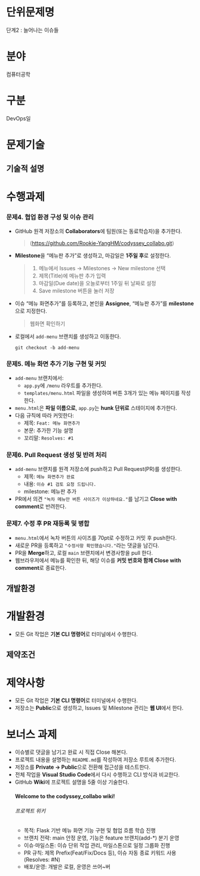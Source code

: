 # 단위문제명
단계2 : 늘어나는 이슈들

# 분야
컴퓨터공학

# 구분
DevOps일

# 문제기술
## 기술적 설명

<td colspan="3" class="tal fs13 py8 editor"><h1>수행과제</h1>
<h3>문제4. 협업 환경 구성 및 이슈 관리</h3>
<ul>
<li>GitHub 원격 저장소의 <strong>Collaborators</strong>에 팀원(또는 동료학습자)을 추가한다.</li>

> (https://github.com/Rookie-YangHM/codyssey_collabo.git)

<li><strong>Milestone</strong>을 “메뉴판 추가”로 생성하고, 마감일은 <strong>1주일 후</strong>로 설정한다.</li>

> 1. 메뉴에서 Issues → Milestones → New milestone 선택
> 1. 제목(Title)에 메뉴판 추가 입력
> 1. 마감일(Due date)을 오늘로부터 1주일 뒤 날짜로 설정
> 1. Save milestone 버튼을 눌러 저장

<li>이슈 “메뉴 화면추가”를 등록하고, 본인을 <strong>Assignee</strong>, “메뉴판 추가”를 <strong>milestone</strong>으로 지정한다.</li>

> 웹화면 확인하기

<li>로컬에서 <code>add-menu</code> 브랜치를 생성하고 이동한다.</li>

```
git checkout -b add-menu
```

</ul>
<h3>문제5. 메뉴 화면 추가 기능 구현 및 커밋</h3>
<ul>
<li><code>add-menu</code> 브랜치에서:<ul>
<li><code>app.py</code>에 <code>/menu</code> 라우트를 추가한다.</li>
<li><code>templates/menu.html</code> 파일을 생성하여 버튼 3개가 있는 메뉴 페이지를 작성한다.</li>
</ul>
</li>
<li><code>menu.html</code>은 <strong>파일 이름으로</strong>, <code>app.py</code>는 <strong>hunk 단위로</strong> 스테이지에 추가한다.</li>
<li>다음 규칙에 따라 커밋한다:<ul>
<li>제목: <code>Feat: 메뉴 화면추가</code></li>
<li>본문: 추가한 기능 설명</li>
<li>꼬리말: <code>Resolves: #1</code></li>
</ul>
</li>
</ul>
<h3>문제6. Pull Request 생성 및 반려 처리</h3>
<ul>
<li><code>add-menu</code> 브랜치를 원격 저장소에 push하고 Pull Request(PR)를 생성한다.<ul>
<li>제목: <code>메뉴 화면추가 완료</code></li>
<li>내용: <code>이슈 #1 검토 요청 드립니다.</code></li>
<li>milestone: 메뉴판 추가</li>
</ul>
</li>
<li>PR에서 의견 <code>"녹차 메뉴만 버튼 사이즈가 이상하네요."</code>를 남기고 <strong>Close with comment</strong>로 반려한다.</li>
</ul>
<h3>문제7. 수정 후 PR 재등록 및 병합</h3>
<ul>
<li><code>menu.html</code>에서 녹차 버튼의 사이즈를 70pt로 수정하고 커밋 후 push한다.</li>
<li>새로운 PR을 등록하고 <code>"수정사항 확인했습니다."</code>라는 댓글을 남긴다.</li>
<li>PR을 <strong>Merge</strong>하고, 로컬 <code>main</code> 브랜치에서 변경사항을 pull 한다.</li>
<li>웹브라우저에서 메뉴를 확인한 뒤, 해당 이슈를 <strong>커밋 번호와 함께 Close with comment</strong>로 종료한다.</li>
</ul>
</td>

## 개발환경

<td colspan="3" class="tal fs13 py8 editor"><h1>개발환경</h1>
<ul>
<li>모든 Git 작업은 <strong>기본 CLI 명령어</strong>로 터미널에서 수행한다.</li>
</ul>
</td>


## 제약조건

<td colspan="3" class="tal fs13 py8 editor"><h1>제약사항</h1>
<ul>
<li>모든 Git 작업은 <strong>기본 CLI 명령어</strong>로 터미널에서 수행한다.</li>
<li>저장소는 <strong>Public</strong>으로 생성하고, Issues 및 Milestone 관리는 <strong>웹 UI</strong>에서 한다.</li>
</ul>
<h1>보너스 과제</h1>
<ul>
<li>이슈별로 댓글을 남기고 완료 시 직접 Close 해본다.</li>
<li>프로젝트 내용을 설명하는 <code>README.md</code>를 작성하여 저장소 루트에 추가한다.</li>
<li>저장소를 <strong>Private → Public</strong>으로 전환해 접근성을 테스트한다.</li>
<li>전체 작업을 <strong>Visual Studio Code</strong>에서 다시 수행하고 CLI 방식과 비교한다.</li>
<li>GitHub <strong>Wiki</strong>에 프로젝트 설명을 5줄 이상 기술한다.</li>

#### Welcome to the codyssey_collabo wiki!

###### 프로젝트 위키
- 목적: Flask 기반 메뉴 화면 기능 구현 및 협업 흐름 학습 진행
- 브랜치 전략: main 안정 운영, 기능은 feature 브랜치(add-*) 분기 운영
- 이슈·마일스톤: 이슈 단위 작업 관리, 마일스톤으로 일정 그룹화 진행
- PR 규칙: 제목 Prefix(Feat/Fix/Docs 등), 이슈 자동 종료 키워드 사용(Resolves: #N)
- 배포/운영: 개발은 로컬, 운영은 쓰어~버

</ul>
</td>
